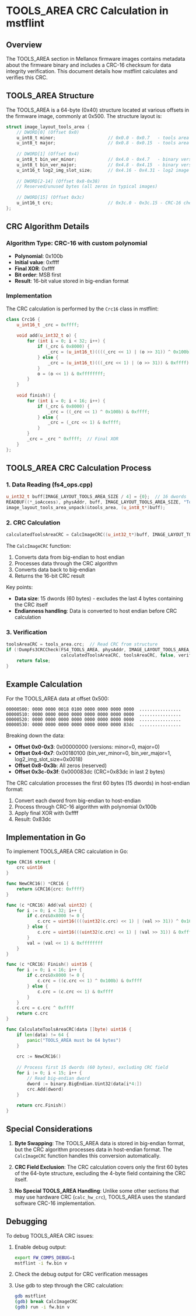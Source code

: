 # TOOLS_AREA CRC Calculation in mstflint

## Overview

The TOOLS_AREA section in Mellanox firmware images contains metadata about the firmware binary and includes a CRC-16 checksum for data integrity verification. This document details how mstflint calculates and verifies this CRC.

## TOOLS_AREA Structure

The TOOLS_AREA is a 64-byte (0x40) structure located at various offsets in the firmware image, commonly at 0x500. The structure layout is:

```c
struct image_layout_tools_area {
    // DWORD[0] (Offset 0x0)
    u_int8_t minor;                    // 0x0.0 - 0x0.7   - tools area minor version
    u_int8_t major;                    // 0x0.8 - 0x0.15  - tools area major version
    
    // DWORD[1] (Offset 0x4)
    u_int8_t bin_ver_minor;            // 0x4.0 - 0x4.7   - binary version minor
    u_int8_t bin_ver_major;            // 0x4.8 - 0x4.15  - binary version major
    u_int16_t log2_img_slot_size;      // 0x4.16 - 0x4.31 - log2 image slot size
    
    // DWORD[2-14] (Offset 0x8-0x38)
    // Reserved/unused bytes (all zeros in typical images)
    
    // DWORD[15] (Offset 0x3c)
    u_int16_t crc;                     // 0x3c.0 - 0x3c.15 - CRC-16 checksum
};
```

## CRC Algorithm Details

### Algorithm Type: CRC-16 with custom polynomial

- **Polynomial**: 0x100b
- **Initial value**: 0xffff
- **Final XOR**: 0xffff
- **Bit order**: MSB first
- **Result**: 16-bit value stored in big-endian format

### Implementation

The CRC calculation is performed by the `Crc16` class in mstflint:

```cpp
class Crc16 {
    u_int16_t _crc = 0xffff;
    
    void add(u_int32_t o) {
        for (int i = 0; i < 32; i++) {
            if (_crc & 0x8000) {
                _crc = (u_int16_t)((((_crc << 1) | (o >> 31)) ^ 0x100b) & 0xffff);
            } else {
                _crc = (u_int16_t)(((_crc << 1) | (o >> 31)) & 0xffff);
            }
            o = (o << 1) & 0xffffffff;
        }
    }
    
    void finish() {
        for (int i = 0; i < 16; i++) {
            if (_crc & 0x8000) {
                _crc = ((_crc << 1) ^ 0x100b) & 0xffff;
            } else {
                _crc = (_crc << 1) & 0xffff;
            }
        }
        _crc = _crc ^ 0xffff;  // Final XOR
    }
};
```

## TOOLS_AREA CRC Calculation Process

### 1. Data Reading (fs4_ops.cpp)

```cpp
u_int32_t buff[IMAGE_LAYOUT_TOOLS_AREA_SIZE / 4] = {0};  // 16 dwords
READBUF((*_ioAccess), physAddr, buff, IMAGE_LAYOUT_TOOLS_AREA_SIZE, "Tools Area");
image_layout_tools_area_unpack(&tools_area, (u_int8_t*)buff);
```

### 2. CRC Calculation

```cpp
calculatedToolsAreaCRC = CalcImageCRC((u_int32_t*)buff, IMAGE_LAYOUT_TOOLS_AREA_SIZE / 4 - 1);
```

The `CalcImageCRC` function:
1. Converts data from big-endian to host endian
2. Processes data through the CRC algorithm
3. Converts data back to big-endian
4. Returns the 16-bit CRC result

Key points:
- **Data size**: 15 dwords (60 bytes) - excludes the last 4 bytes containing the CRC itself
- **Endianness handling**: Data is converted to host endian before CRC calculation

### 3. Verification

```cpp
toolsAreaCRC = tools_area.crc;  // Read CRC from structure
if (!DumpFs3CRCCheck(FS4_TOOLS_AREA, physAddr, IMAGE_LAYOUT_TOOLS_AREA_SIZE, 
                     calculatedToolsAreaCRC, toolsAreaCRC, false, verifyCallBackFunc)) {
    return false;
}
```

## Example Calculation

For the TOOLS_AREA data at offset 0x500:
```
00000500: 0000 0000 0018 0100 0000 0000 0000 0000  ................
00000510: 0000 0000 0000 0000 0000 0000 0000 0000  ................
00000520: 0000 0000 0000 0000 0000 0000 0000 0000  ................
00000530: 0000 0000 0000 0000 0000 0000 0000 83dc  ................
```

Breaking down the data:
- **Offset 0x0-0x3**: 0x00000000 (versions: minor=0, major=0)
- **Offset 0x4-0x7**: 0x00180100 (bin_ver_minor=0, bin_ver_major=1, log2_img_slot_size=0x0018)
- **Offset 0x8-0x3b**: All zeros (reserved)
- **Offset 0x3c-0x3f**: 0x000083dc (CRC=0x83dc in last 2 bytes)

The CRC calculation processes the first 60 bytes (15 dwords) in host-endian format:
1. Convert each dword from big-endian to host-endian
2. Process through CRC-16 algorithm with polynomial 0x100b
3. Apply final XOR with 0xffff
4. Result: 0x83dc

## Implementation in Go

To implement TOOLS_AREA CRC calculation in Go:

```go
type CRC16 struct {
    crc uint16
}

func NewCRC16() *CRC16 {
    return &CRC16{crc: 0xffff}
}

func (c *CRC16) Add(val uint32) {
    for i := 0; i < 32; i++ {
        if c.crc&0x8000 != 0 {
            c.crc = uint16((((uint32(c.crc) << 1) | (val >> 31)) ^ 0x100b) & 0xffff)
        } else {
            c.crc = uint16(((uint32(c.crc) << 1) | (val >> 31)) & 0xffff)
        }
        val = (val << 1) & 0xffffffff
    }
}

func (c *CRC16) Finish() uint16 {
    for i := 0; i < 16; i++ {
        if c.crc&0x8000 != 0 {
            c.crc = ((c.crc << 1) ^ 0x100b) & 0xffff
        } else {
            c.crc = (c.crc << 1) & 0xffff
        }
    }
    c.crc = c.crc ^ 0xffff
    return c.crc
}

func CalculateToolsAreaCRC(data []byte) uint16 {
    if len(data) != 64 {
        panic("TOOLS_AREA must be 64 bytes")
    }
    
    crc := NewCRC16()
    
    // Process first 15 dwords (60 bytes), excluding CRC field
    for i := 0; i < 15; i++ {
        // Read big-endian dword
        dword := binary.BigEndian.Uint32(data[i*4:])
        crc.Add(dword)
    }
    
    return crc.Finish()
}
```

## Special Considerations

1. **Byte Swapping**: The TOOLS_AREA data is stored in big-endian format, but the CRC algorithm processes data in host-endian format. The `CalcImageCRC` function handles this conversion automatically.

2. **CRC Field Exclusion**: The CRC calculation covers only the first 60 bytes of the 64-byte structure, excluding the 4-byte field containing the CRC itself.

3. **No Special TOOLS_AREA Handling**: Unlike some other sections that may use hardware CRC (`calc_hw_crc`), TOOLS_AREA uses the standard software CRC-16 implementation.

## Debugging

To debug TOOLS_AREA CRC issues:

1. Enable debug output:
   ```bash
   export FW_COMPS_DEBUG=1
   mstflint -i fw.bin v
   ```

2. Check the debug output for CRC verification messages

3. Use gdb to step through the CRC calculation:
   ```bash
   gdb mstflint
   (gdb) break CalcImageCRC
   (gdb) run -i fw.bin v
   ```